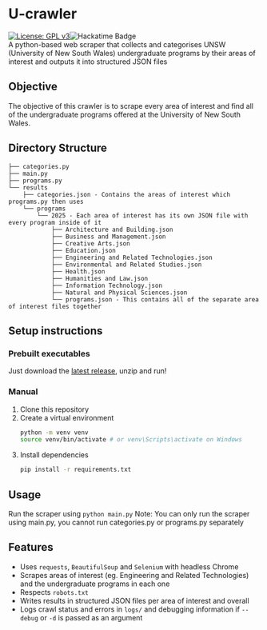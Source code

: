 # U-crawler
[![License: GPL v3](https://img.shields.io/badge/License-GPLv3-blue.svg)](https://www.gnu.org/licenses/gpl-3.0)![Hackatime Badge](https://hackatime-badge.hackclub.com/U092DB4LGMP/u-crawler)<br/>
A python-based web scraper that collects and categorises UNSW (University of New South Wales) undergraduate programs by their areas of interest and outputs it into structured JSON files

## Objective
The objective of this crawler is to scrape every area of interest and find all of the undergraduate programs offered at the University of New South Wales.

## Directory Structure
```
├── categories.py
├── main.py
├── programs.py
└── results
    ├── categories.json - Contains the areas of interest which programs.py then uses
    └── programs
        └── 2025 - Each area of interest has its own JSON file with every program inside of it
            ├── Architecture and Building.json
            ├── Business and Management.json
            ├── Creative Arts.json
            ├── Education.json
            ├── Engineering and Related Technologies.json
            ├── Environmental and Related Studies.json
            ├── Health.json
            ├── Humanities and Law.json
            ├── Information Technology.json
            ├── Natural and Physical Sciences.json
            └── programs.json - This contains all of the separate area of interest files together
```

## Setup instructions
### Prebuilt executables
Just download the [latest release](https://github.com/DaBlower/u-crawler/releases/latest), unzip and run!

### Manual
1. Clone this repository
2. Create a virtual environment
    ```bash
    python -m venv venv
    source venv/bin/activate # or venv\Scripts\activate on Windows
    ```
3. Install dependencies
    ```bash
    pip install -r requirements.txt
    ```
## Usage
Run the scraper using
`python main.py`
Note: You can only run the scraper using main.py, you cannot run categories.py or programs.py separately
## Features
* Uses `requests`, `BeautifulSoup` and `Selenium` with headless Chrome
* Scrapes areas of interest (eg. Engineering and Related Technologies) and the undergraduate programs in each one
* Respects `robots.txt`
* Writes results in structured JSON files per area of interest and overall
* Logs crawl status and errors in `logs/` and debugging information if `--debug` or `-d` is passed as an argument
